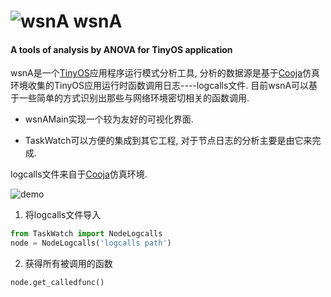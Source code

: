 # ![wsnA](https://user-images.githubusercontent.com/10429180/27527222-23499754-5a7d-11e7-9fc2-afba0b392230.png "Logo")  wsnA 
#### A tools of analysis by ANOVA for TinyOS application

wsnA是一个[TinyOS](http://tinyos.stanford.edu/)应用程序运行模式分析工具, 分析的数据源是基于[Cooja](https://github.com/yulincoder/contiki)仿真环境收集的TinyOS应用运行时函数调用日志----logcalls文件.
目前wsnA可以基于一些简单的方式识别出那些与网络环境密切相关的函数调用.

* wsnAMain实现一个较为友好的可视化界面.

* TaskWatch可以方便的集成到其它工程, 对于节点日志的分析主要是由它来完成.

logcalls文件来自于[Cooja](https://github.com/yulincoder/contiki)仿真环境.

![demo](https://user-images.githubusercontent.com/10429180/27587259-47c22da4-5b76-11e7-8f1e-2b98475cf824.png)

1. 将logcalls文件导入
``` python
from TaskWatch import NodeLogcalls
node = NodeLogcalls('logcalls path')
```

2. 获得所有被调用的函数
``` python
node.get_calledfunc()
```




